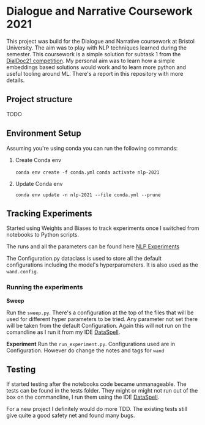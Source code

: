 # Dialogue and Narrative Coursework 2021

This project was build for the Dialogue and Narrative coursework at Bristol University. The aim was to play with
NLP techniques learned during the semester. This coursework is a simple solution for subtask 1 from the
[DialDoc21 competition](https://github.com/doc2dial/sharedtask-dialdoc2021). My personal aim was to learn how a simple
embeddings based solutions would work and to learn more python and useful tooling around ML. There's a report in this
repository with more details.

## Project structure

TODO

## Environment Setup

Assuming you're using conda you can run the following commands:

1. Create Conda env
   
    `conda env create -f conda.yml`
    `conda activate nlp-2021`

2. Update Conda env

    `conda env update -n nlp-2021 --file conda.yml --prune`

## Tracking Experiments

Started using Weights and Biases to track experiments once I switched from notebooks to Python scripts.

The runs and all the parameters can be found here [NLP Experiments](https://wandb.ai/idegen/test?workspace=user-idegen)

The Configuration.py dataclass is used to store all the default configurations including the model's hyperparameters.
It is also used as the `wand.config`.

### Running the experiments

**Sweep**

Run the `sweep.py`. There's a configuration at the top of the files that will be used for different hyper parameters to be tried. 
Any parameter not set there will be taken from the default Configuration. Again this will not run on the comandline as 
I run it from my IDE [DataSpell](https://www.jetbrains.com/dataspell/).

**Experiment**
Run the `run_experiment.py`. Configurations used are in Configuration. However do change the notes and tags for `wand`

## Testing

If started testing after the notebooks code became unmanageable. The tests can be found in the tests folder. They might 
or might not run out of the box on the commandline, I run them using the IDE [DataSpell](https://www.jetbrains.com/dataspell/).

For a new project I definitely would do more TDD. The existing tests still give quite a good safety net and found many bugs.
